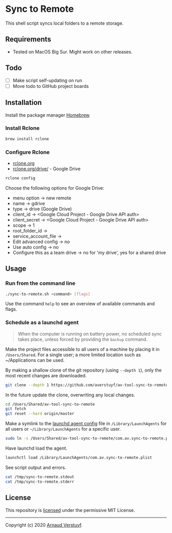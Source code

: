 # Sync to Remote

This shell script syncs local folders to a remote storage.

## Requirements

- Tested on MacOS Big Sur. Might work on other releases.

## Todo

- [ ] Make script self-updating on run
- [ ] Move todo to GitHub project boards

## Installation

Install the package manager [Homebrew](https://brew.sh/).

### Install Rclone

```sh
brew install rclone
```

### Configure Rclone

- [rclone.org](https://rclone.org)
- [rclone.org/drive/](https://rclone.org/drive/) - Google Drive

```sh
rclone config
```

Choose the following options for Google Drive:

- menu option -> new remote
- name -> gdrive
- type -> drive (Google Drive)
- client_id -> <Google Cloud Project - Google Drive API auth>
- client_secret -> <Google Cloud Project - Google Drive API auth>
- scope -> 1
- root_folder_id -> <empty>
- service_account_file -> <empty>
- Edit advanced config -> no
- Use auto config -> no
- Configure this as a team drive -> no for 'my drive', yes for a shared drive

## Usage

### Run from the command line

```sh
./sync-to-remote.sh <command> [flags]
```

Use the command `help` to see an overview of available commands and flags.

### Schedule as a launchd agent

> When the computer is running on battery power, no scheduled sync takes place, unless forced by providing the `backup` command.

Make the project files accessible to all users of a machine by placing it in `/Users/Shared`. For a single user; a more limited location such as ~/Applications can be used.

By making a shallow clone of the git repository (using `--depth 1`), only the most recent changes are downloaded.

```sh
git clone --depth 1 https://github.com/averstuyf/av-tool-sync-to-remote.git /Users/Shared/av-tool-sync-to-remote/
```

In the future update the clone, overwriting any local changes.

```sh
cd /Users/Shared/av-tool-sync-to-remote
git fetch
git reset --hard origin/master
```

Make a symlink to the [launchd agent config](https://manpagez.com/man/5/launchd.plist/) file in `/Library/LaunchAgents` for all users or `~/Library/LaunchAgents` for a specific user.

```sh
sudo ln -s /Users/Shared/av-tool-sync-to-remote/com.av.sync-to-remote.plist /Library/LaunchAgents/com.av.sync-to-remote.plist
```

Have launchd load the agent.

```sh
launchctl load /Library/LaunchAgents/com.av.sync-to-remote.plist
```

See script output and errors.

```sh
cat /tmp/sync-to-remote.stdout
cat /tmp/sync-to-remote.stderr
```

## License

This repository is [licensed](LICENSE.md) under the permissive MIT License.

---

Copyright (c) 2020 [Arnaud Verstuyf](https://github.com/averstuyf).

